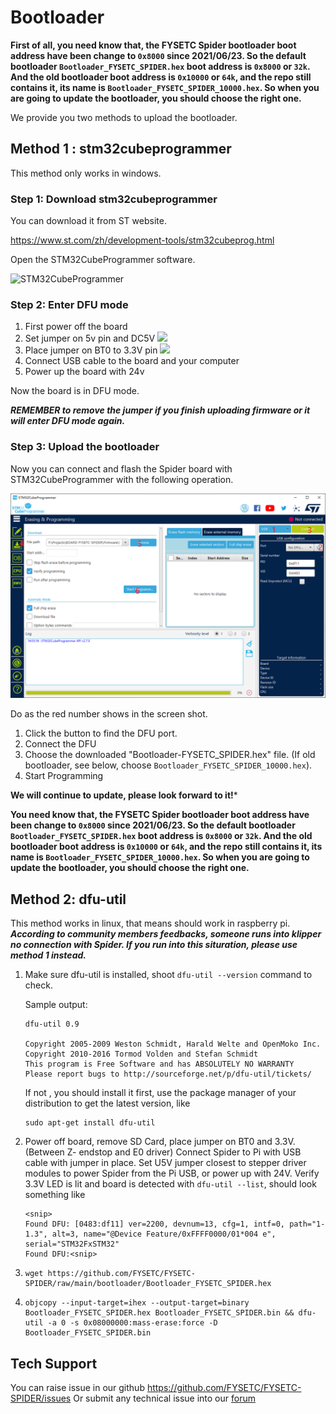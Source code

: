 

# Bootloader

**First of all, you need know that, the FYSETC Spider bootloader boot address have been change to `0x8000` since 2021/06/23. So the default bootloader `Bootloader_FYSETC_SPIDER.hex` boot address is `0x8000` or `32k`. And the old bootloader boot address is `0x10000` or `64k`, and the repo still contains it, its name is  `Bootloader_FYSETC_SPIDER_10000.hex`. So when you are going to update the bootloader, you should choose the right one.** 

We provide you two methods to upload the bootloader.

## Method 1 : stm32cubeprogrammer

This method only works in windows.

### Step 1: Download stm32cubeprogrammer 


You can download it from ST website.

https://www.st.com/zh/development-tools/stm32cubeprog.html

Open the STM32CubeProgrammer software.

![STM32CubeProgrammer](images/STM32CubeProgrammer.png)

### Step 2: Enter DFU mode


1. First power off the board
2. Set jumper on 5v pin and DC5V ![](../images/5vJumper.png)
3. Place jumper on BT0 to 3.3V pin ![](../images/boot.png)
4. Connect USB cable to the board and your computer 
5. Power up the board with 24v 

Now the board is in DFU mode. 

***REMEMBER to remove the jumper if you finish uploading firmware or it will enter DFU mode again.***

### Step 3: Upload the bootloader


Now you can connect and flash the Spider board with STM32CubeProgrammer with the following operation.

![Steps](images/Steps.png)

Do as the red number shows in the screen shot.

1. Click the button to find the DFU port.
2. Connect the DFU 
3. Choose the downloaded "Bootloader-FYSETC_SPIDER.hex" file. (If old bootloader, see below, choose `Bootloader_FYSETC_SPIDER_10000.hex`). 
4. Start Programming

**We will continue to update, please look forward to it!***

**You need know that, the FYSETC Spider bootloader boot address have been change to `0x8000` since 2021/06/23. So the default bootloader `Bootloader_FYSETC_SPIDER.hex` boot address is `0x8000` or `32k`. And the old bootloader boot address is `0x10000` or `64k`, and the repo still contains it, its name is  `Bootloader_FYSETC_SPIDER_10000.hex`. So when you are going to update the bootloader, you should choose the right one.** 

## Method 2: dfu-util 

This method works in linux, that means should work in raspberry pi. ***According to community members feedbacks, someone runs into klipper no connection with Spider. If you run into this situration, please use method 1 instead.***

1. Make sure dfu-util is installed, shoot `dfu-util --version` command to check.

   Sample output:

   ```
   dfu-util 0.9
   
   Copyright 2005-2009 Weston Schmidt, Harald Welte and OpenMoko Inc.
   Copyright 2010-2016 Tormod Volden and Stefan Schmidt
   This program is Free Software and has ABSOLUTELY NO WARRANTY
   Please report bugs to http://sourceforge.net/p/dfu-util/tickets/
   ```

   If not , you should install it first, use the package manager of your distribution to get the latest version, like

   ```
   sudo apt-get install dfu-util
   ```

2. Power off board, remove SD Card, place jumper on BT0 and 3.3V. (Between Z- endstop and E0 driver) Connect Spider to Pi with USB cable with jumper in place. Set U5V jumper closest to stepper driver modules to power Spider from the Pi USB, or power up with 24V. Verify 3.3V LED is lit and board is detected with `dfu-util --list`, should look something like

   ```
   <snip>
   Found DFU: [0483:df11] ver=2200, devnum=13, cfg=1, intf=0, path="1-1.3", alt=3, name="@Device Feature/0xFFFF0000/01*004 e", serial="STM32FxSTM32"
   Found DFU:<snip>
   ```

3. ```
   wget https://github.com/FYSETC/FYSETC-SPIDER/raw/main/bootloader/Bootloader_FYSETC_SPIDER.hex
   ```

4. ```
   objcopy --input-target=ihex --output-target=binary Bootloader_FYSETC_SPIDER.hex Bootloader_FYSETC_SPIDER.bin && dfu-util -a 0 -s 0x08000000:mass-erase:force -D Bootloader_FYSETC_SPIDER.bin
   ```

## Tech Support

You can raise issue in our github https://github.com/FYSETC/FYSETC-SPIDER/issues
Or submit any technical issue into our [forum](http://forum.fysetc.com/) 
